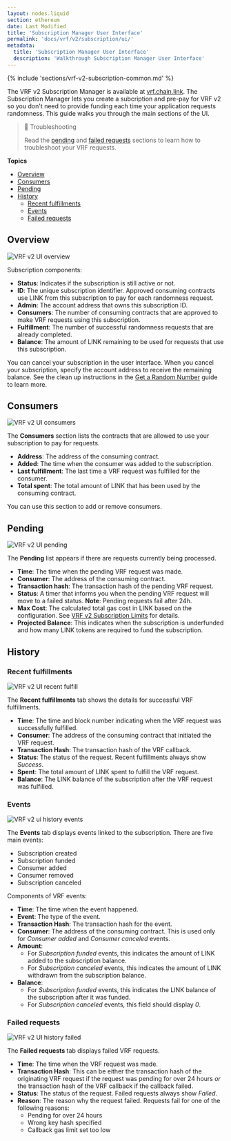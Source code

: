 ```yaml
---
layout: nodes.liquid
section: ethereum
date: Last Modified
title: 'Subscription Manager User Interface'
permalink: 'docs/vrf/v2/subscription/ui/'
metadata:
  title: 'Subscription Manager User Interface'
  description: 'Walkthrough Subscription Manager User Interface'
---
```


{% include 'sections/vrf-v2-subscription-common.md' %}


The VRF v2 Subscription Manager is available at [vrf.chain.link](https://vrf.chain.link/). The Subscription Manager lets you create a subcription and pre-pay for VRF v2 so you don't need to provide funding each time your application requests randomness. This guide walks you through the main sections of the UI.

> 📘 Troubleshooting
>
> Read the [pending](#pending) and [failed requests](#failed-requests) sections to learn how to troubleshoot your VRF requests.

**Topics**

- [Overview](#overview)
- [Consumers](#consumers)
- [Pending](#pending)
- [History](#history)
  - [Recent fulfillments](#recent-fulfillments)
  - [Events](#events)
  - [Failed requests](#failed-requests)

## Overview

![VRF v2 UI overview](/images/vrf/v2-ui-overview.png)

Subscription components:

- **Status**: Indicates if the subscription is still active or not.
- **ID**: The unique subscription identifier. Approved consuming contracts use LINK from this subscription to pay for each randomness request.
- **Admin**: The account address that owns this subscription ID.
- **Consumers**: The number of consuming contracts that are approved to make VRF requests using this subscription.
- **Fulfillment**: The number of successful randomness requests that are already completed.
- **Balance**: The amount of LINK remaining to be used for requests that use this subscription.

You can cancel your subscription in the user interface. When you cancel your subscription, specify the account address to receive the remaining balance. See the clean up instructions in the [Get a Random Number](/docs/vrf/v2/subscription/examples/get-a-random-number/#clean-up) guide to learn more.

## Consumers

![VRF v2 UI consumers](/images/vrf/v2-ui-consumers.png)

The **Consumers** section lists the contracts that are allowed to use your subscription to pay for requests.

- **Address**: The address of the consuming contract.
- **Added**: The time when the consumer was added to the subscription.
- **Last fulfillment**: The last time a VRF request was fulfilled for the consumer.
- **Total spent**: The total amount of LINK that has been used by the consuming contract.

You can use this section to add or remove consumers.

## Pending

![VRF v2 UI pending](/images/vrf/v2-ui-pending.png)

The **Pending** list appears if there are requests currently being processed.

- **Time**: The time when the pending VRF request was made.
- **Consumer**: The address of the consuming contract.
- **Transaction hash**: The transaction hash of the pending VRF request.
- **Status**: A timer that informs you when the pending VRF request will move to a failed status. **Note**: Pending requests fail after 24h.
- **Max Cost**: The calculated total gas cost in LINK based on the configuration. See [VRF v2 Subscription Limits](/docs/vrf/v2/subscription/#limits) for details.
- **Projected Balance**: This indicates when the subscription is underfunded and how many LINK tokens are required to fund the subscription.

## History

### Recent fulfillments

![VRF v2 UI recent fulfill](/images/vrf/v2-ui-recent-fulfill.png)

The **Recent fulfillments** tab shows the details for successful VRF fulfillments.

- **Time**: The time and block number indicating when the VRF request was successfully fulfilled.
- **Consumer**: The address of the consuming contract that initiated the VRF request.
- **Transaction Hash**: The transaction hash of the VRF callback.
- **Status**: The status of the request. Recent fulfillments always show _Success_.
- **Spent**: The total amount of LINK spent to fulfill the VRF request.
- **Balance**: The LINK balance of the subscription after the VRF request was fulfilled.

### Events

![VRF v2 ui history events](/images/vrf/v2-ui-history-events.png)

The **Events** tab displays events linked to the subscription. There are five main events:

- Subscription created
- Subscription funded
- Consumer added
- Consumer removed
- Subscription canceled

Components of VRF events:

- **Time**: The time when the event happened.
- **Event**: The type of the event.
- **Transaction Hash**: The transaction hash for the event.
- **Consumer**: The address of the consuming contract. This is used only for _Consumer added_ and _Consumer canceled_ events.
- **Amount**:
  - For _Subscription funded_ events, this indicates the amount of LINK added to the subscription balance.
  - For _Subscription canceled_ events, this indicates the amount of LINK withdrawn from the subscription balance.
- **Balance**:
  - For _Subscription funded_ events, this indicates the LINK balance of the subscription after it was funded.
  - For _Subscription canceled_ events, this field should display _0_.

### Failed requests

![VRF v2 UI history failed](/images/vrf/v2-ui-history-failed.png)

The **Failed requests** tab displays failed VRF requests.

- **Time**: The time when the VRF request was made.
- **Transaction Hash**: This can be either the transaction hash of the originating VRF request if the request was pending for over 24 hours _or_ the transaction hash of the VRF callback if the callback failed.
- **Status**: The status of the request. Failed requests always show _Failed_.
- **Reason**: The reason why the request failed. Requests fail for one of the following reasons:
  - Pending for over 24 hours
  - Wrong key hash specified
  - Callback gas limit set too low
